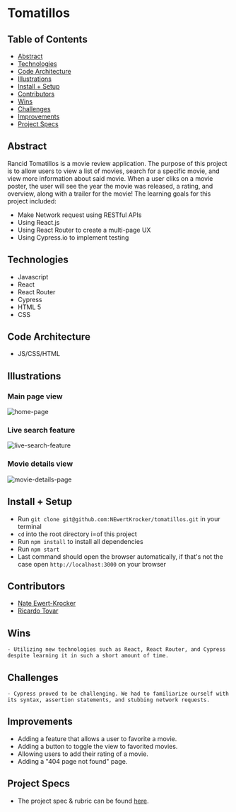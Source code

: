 # Tomatillos


## Table of Contents
  - [Abstract](#bstract)
  - [Technologies](#technologies)
  - [Code Architecture](#code-architecture)
  - [Illustrations](#illustrations)
  - [Install + Setup](#install-+-setup)
  - [Contributors](#contributors)
- [Wins](#wins)
- [Challenges](#challenges)
- [Improvements](#improvements)
- [Project Specs](#project-specs)

## Abstract
Rancid Tomatillos is a movie review application. The purpose of this project is to allow users to view a list of movies, search for a specific movie, and view more information about said movie. When a user cliks on a movie poster, the user will see the year the movie was released, a rating, and overview, along with a trailer for the movie! The learning goals for this project included:
  - Make Network request using RESTful APIs
  - Using React.js
  - Using React Router to create a multi-page UX
  - Using Cypress.io to implement testing

## Technologies
  - Javascript
  - React
  - React Router
  - Cypress
  - HTML 5
  - CSS


## Code Architecture
- JS/CSS/HTML

## Illustrations

### Main page view
<img src="src/assets/recording.gif" alt="home-page"/>

### Live search feature
<img src="src/assets/search.gif" alt="live-search-feature"/>

### Movie details view
<img src="src/assets/movie-details.gif" alt="movie-details-page"/>

## Install + Setup
- Run `git clone git@github.com:NEwertKrocker/tomatillos.git` in your terminal
- `cd` into the root directory i=of this project
- Run `npm install` to install all dependencies
- Run `npm start`
- Last command should open the browser automatically, if that's not the case open `http://localhost:3000` on your browser

## Contributors
  - [Nate Ewert-Krocker](https://github.com/NEwertKrocker)
  - [Ricardo Tovar](https://github.com/JRicardoT)

## Wins
	- Utilizing new technologies such as React, React Router, and Cypress despite learning it in such a short amount of time.

## Challenges
	- Cypress proved to be challenging. We had to familiarize ourself with its syntax, assertion statements, and stubbing network requests.

## Improvements
- Adding a feature that allows a user to favorite a movie.
- Adding a button to toggle the view to favorited movies.
- Allowing users to add their rating of a movie.
- Adding a "404 page not found" page.

## Project Specs
  - The project spec & rubric can be found [here](https://frontend.turing.edu/projects/module-3/rancid-tomatillos-v3.html).
